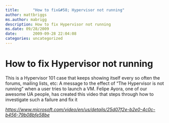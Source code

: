 ```yaml
---
title:      "How to fix&#58; Hypervisor not running"
author: mattbriggs
ms.author: mabrigg
description: How to fix Hypervisor not running
ms.date: 09/28/2009
date:       2009-09-28 22:04:08
categories: uncategorized
---
```

# How to fix Hypervisor not running

This is a Hypervisor 101 case that keeps showing itself every so often the forums, mailing lists, etc: A message to the effect of “The Hypervisor is not running” when a user tries to launch a VM. Felipe Ayora, one of our awesome UA people, has created this video that steps through how to investigate such a failure and fix it

 _<https://www.microsoft.com/video/en/us/details/25d07f2e-b2e0-4c0c-b456-79b08bfe58be>_
